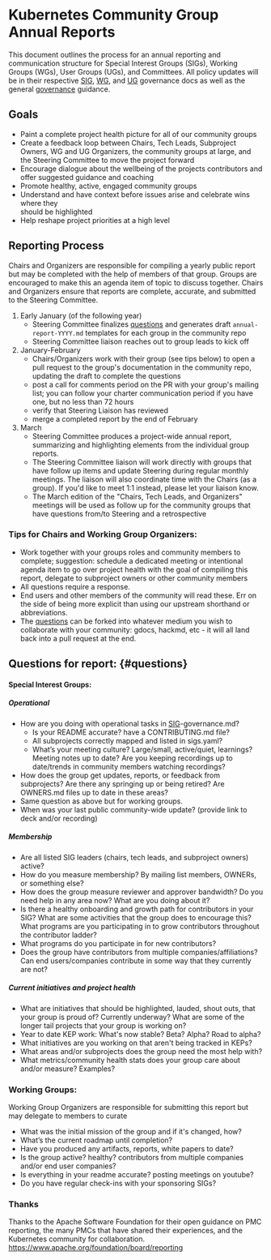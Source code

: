 # Kubernetes Community Group Annual Reports

This document outlines the process for an annual reporting and
communication structure for Special Interest Groups (SIGs), Working Groups (WGs),
User Groups (UGs), and Committees.
All policy updates will be in their respective [SIG], [WG], and [UG]
 governance docs as well as the general [governance] guidance.

## Goals
- Paint a complete project health picture for all of our community groups
- Create a feedback loop between Chairs, Tech Leads, Subproject Owners, WG and
UG Organizers, the community groups at large, and the Steering
Committee to move the project forward  
- Encourage dialogue about the wellbeing of the projects contributors and offer
suggested guidance and coaching
- Promote healthy, active, engaged community groups  
- Understand and have context before issues arise and celebrate wins where they  
should be highlighted  
- Help reshape project priorities at a high level

## Reporting Process  

Chairs and Organizers are responsible for compiling a yearly public report but
may be completed with the help of members of that group. Groups are encouraged
to make this an agenda item of topic to discuss together. Chairs and Organizers
ensure that reports are complete, accurate, and submitted to the Steering
Committee.

1. Early January (of the following year)
   * Steering Committee finalizes [questions] and generates draft 
     `annual-report-YYYY.md` templates for each group in the community repo
   * Steering Committee liaison reaches out to group leads to kick off
2. January-February
   * Chairs/Organizers work with their group (see tips below) to open
     a pull request to the group's documentation in the community repo,
     updating the draft to complete the questions
   * post a call for comments period on the PR with your group's mailing list;
     you can follow your charter communication period if you have one,
     but no less than 72 hours
   * verify that Steering Liaison has reviewed
   * merge a completed report by the end of February
3. March
   * Steering Committee produces a project-wide annual report,
     summarizing and highlighting elements from the individual group reports.
   * The Steering Committee liaison will work directly with groups that have 
     follow up items and update Steering during regular monthly meetings. The liaison
     will also coordinate time with the Chairs (as a group). If you'd like to meet 
     1:1 instead, please let your liaison know.
   * The March edition of the "Chairs, Tech Leads, and Organizers" meetings will 
     be used as follow up for the community groups that have questions from/to 
     Steering and a retrospective

### Tips for Chairs and Working Group Organizers:      
- Work together with your groups roles and community members to complete;
suggestion: schedule a dedicated meeting or intentional agenda item to go over 
project health with the goal of compiling this report, delegate to subproject
owners or other community members
- All questions require a response. 
- End users and other members of the community will read these. Err on the side
of being more explicit than using our upstream shorthand or abbreviations. 
- The [questions] can be forked into whatever medium you wish to
collaborate with your community: gdocs, hackmd, etc - it will all land back into
a pull request at the end. 

## Questions for report: {#questions}

#### Special Interest Groups:
##### Operational 
- How are you doing with operational tasks in [SIG]-governance.md?
  - Is your README accurate? have a CONTRIBUTING.md file?
  - All subprojects correctly mapped and listed in sigs.yaml?
  - What’s your meeting culture? Large/small, active/quiet, learnings? Meeting 
  notes up to date? Are you keeping recordings up to date/trends in community 
  members watching recordings?
- How does the group get updates, reports, or feedback from subprojects? Are 
there any springing up or being retired? Are OWNERS.md files up to date in these
 areas?
- Same question as above but for working groups.
- When was your last public community-wide update? (provide link to deck and/or
 recording)

##### Membership
- Are all listed SIG leaders (chairs, tech leads, and subproject owners) active?
- How do you measure membership? By mailing list members, OWNERs, or something
else?
- How does the group measure reviewer and approver bandwidth? Do you need help
in any area now? What are you doing about it?
- Is there a healthy onboarding and growth path for contributors in your SIG?
What are some activities that the group does to encourage this? What programs
are you participating in to grow contributors throughout the contributor ladder?
- What programs do you participate in for new contributors?
- Does the group have contributors from multiple companies/affiliations? Can end
 users/companies contribute in some way that they currently are not?

##### Current initiatives and project health
- What are initiatives that should be highlighted, lauded, shout outs, that
your group is proud of? Currently underway? What are some of the longer tail
projects that your group is working on?
- Year to date KEP work: What's now stable? Beta? Alpha? Road to alpha?
- What initiatives are you working on that aren't being tracked in KEPs?
- What areas and/or subprojects does the group need the most help with?
- What metrics/community health stats does your group care about and/or measure?
Examples?     

### Working Groups:
Working Group Organizers are responsible for submitting this report but may
delegate to members to curate  
- What was the initial mission of the group and if it's changed, how?
- What’s the current roadmap until completion?
- Have you produced any artifacts, reports, white papers to date?
- Is the group active? healthy? contributors from multiple companies and/or end
user companies?
- Is everything in your readme accurate? posting meetings on youtube?
- Do you have regular check-ins with your sponsoring SIGs?


### Thanks   
Thanks to the Apache Software Foundation for their open guidance on PMC 
reporting, the many PMCs that have shared their experiences, and the Kubernetes
community for collaboration.
https://www.apache.org/foundation/board/reporting


[SIG]: https://git.k8s.io/community/committee-steering/governance/sig-governance.md
[WG]: https://git.k8s.io/community/committee-steering/governance/wg-governance.md
[UG]: https://git.k8s.io/community/committee-steering/governance/ug-governance.md
[governance]: https://git.k8s.io/community/governance.md
[questions]: #questions
